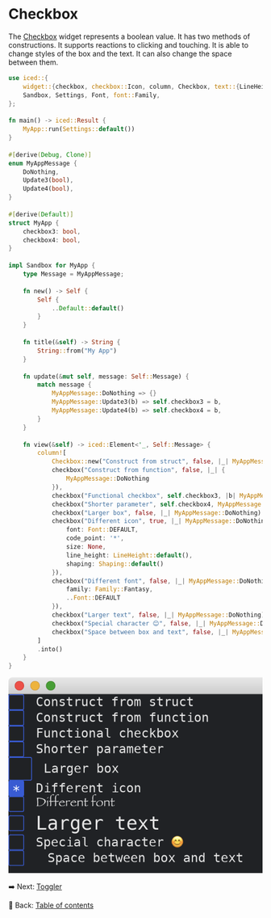 # Checkbox

The [Checkbox](https://docs.iced.rs/iced/widget/checkbox/struct.Checkbox.html) widget represents a boolean value.
It has two methods of constructions.
It supports reactions to clicking and touching.
It is able to change styles of the box and the text.
It can also change the space between them.

```rust
use iced::{
    widget::{checkbox, checkbox::Icon, column, Checkbox, text::{LineHeight, Shaping}},
    Sandbox, Settings, Font, font::Family,
};

fn main() -> iced::Result {
    MyApp::run(Settings::default())
}

#[derive(Debug, Clone)]
enum MyAppMessage {
    DoNothing,
    Update3(bool),
    Update4(bool),
}

#[derive(Default)]
struct MyApp {
    checkbox3: bool,
    checkbox4: bool,
}

impl Sandbox for MyApp {
    type Message = MyAppMessage;

    fn new() -> Self {
        Self {
            ..Default::default()
        }
    }

    fn title(&self) -> String {
        String::from("My App")
    }

    fn update(&mut self, message: Self::Message) {
        match message {
            MyAppMessage::DoNothing => {}
            MyAppMessage::Update3(b) => self.checkbox3 = b,
            MyAppMessage::Update4(b) => self.checkbox4 = b,
        }
    }

    fn view(&self) -> iced::Element<'_, Self::Message> {
        column![
            Checkbox::new("Construct from struct", false, |_| MyAppMessage::DoNothing),
            checkbox("Construct from function", false, |_| {
                MyAppMessage::DoNothing
            }),
            checkbox("Functional checkbox", self.checkbox3, |b| MyAppMessage::Update3(b)),
            checkbox("Shorter parameter", self.checkbox4, MyAppMessage::Update4),
            checkbox("Larger box", false, |_| MyAppMessage::DoNothing).size(30),
            checkbox("Different icon", true, |_| MyAppMessage::DoNothing).icon(Icon {
                font: Font::DEFAULT,
                code_point: '*',
                size: None,
                line_height: LineHeight::default(),
                shaping: Shaping::default()
            }),
            checkbox("Different font", false, |_| MyAppMessage::DoNothing).font(Font {
                family: Family::Fantasy,
                ..Font::DEFAULT
            }),
            checkbox("Larger text", false, |_| MyAppMessage::DoNothing).text_size(24),
            checkbox("Special character 😊", false, |_| MyAppMessage::DoNothing).text_shaping(Shaping::Advanced),
            checkbox("Space between box and text", false, |_| MyAppMessage::DoNothing).spacing(30),
        ]
        .into()
    }
}
```

![Checkbox](./pic/checkbox.png)

:arrow_right:  Next: [Toggler](./toggler.md)

:blue_book: Back: [Table of contents](./../README.md)
